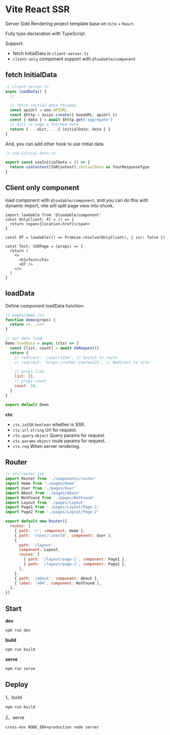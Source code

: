 # Vite React SSR

Server Side Rendering project template base on `Vite` + `React`.

Fully type declaration with TypeScript.

Support:

- fetch InitialData in `client-server.ts`
- `client-only` component support with `@loadable/component`

## fetch InitialData

```ts
// client-server.ts
async loadData() {
  // ...

  // fetch initial data thisway.
  const apiUrl = env.APIURL
  const $http = axios.create({ baseURL: apiUrl })
  const { data } = await $http.get('aggregate')
  // dict is page's fetched data
  return { ...dict, ...{ initialData: data } }
}

```

And, you can add other hook to use Initial data.

```ts
// use-initial-data.ts

export const useInitialData = () => {
  return useContext(SSRContext).initialData as YourResponseType
}
```

## Client only component

load component with `@loadable/component`, and you can do this with dynamic import, vite will split page view into chunk.

```tsx
import loadable from '@loadable/component'
const OnlyClient: FC = () => {
  return <span>{location.href}</span>
}

const OT = loadable(() => Promise.resolve(OnlyClient), { ssr: false })

const Test: SSRPage = (props) => {
  return (
    <>
      <h1>Test</h1>
      <OT />
    </>
  )
}
```

## loadData

Define component loadData function:

```js
// pages/demo.jsx
function Demo(props) {
  return <>...</>
}

// ssr data load
Demo.loadData = async (ctx) => {
  const [list, count] = await doRequest()
  return {
    // redirect: '/user/1234', // Switch to route
    // redirect: 'https://other.com?w=123', // Redirect to site

    // props.list
    list: [],
    // props.count
    count: 10,
  }
}

export default Demo
```

**ctx**:

- `ctx.isSSR` `boolean` whether is SSR.
- `ctx.url` `string` Url for request.
- `ctx.query` `object` Query params for request.
- `ctx.params` `object` route params for request.
- `ctx.req` When server rendering.

## Router

```js
// src/router.jsx
import Router from './components/router'
import Home from './pages/Home'
import User from './pages/User'
import About from './pages/About'
import NotFound from './pages/NotFound'
import Layout from './pages/Layout'
import Page1 from './pages/Layout/Page-1'
import Page2 from './pages/Layout/Page-2'

export default new Router({
  routes: [
    { path: '/', component: Home },
    { path: '/user/:userId', component: User },
    {
      path: '/layout',
      component: Layout,
      routes: [
        { path: '/layout/page-1', component: Page1 },
        { path: '/layout/page-2', component: Page2 },
      ],
    },
    { path: '/about', component: About },
    { label: '404', component: NotFound },
  ],
})
```

## Start

**dev**

```sh
npm run dev
```

**build**

```sh
npm run build
```

**serve**

```sh
npm run serve
```

## Deploy

1、build

```sh
npm run build
```

2、serve

```sh
cross-env NODE_ENV=production node server
```
